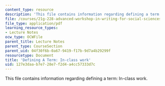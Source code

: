 ```yaml
---
content_type: resource
description: 'This file contains information regarding defining a term: In-class work.'
file: /courses/21g-228-advanced-workshop-in-writing-for-social-sciences-and-architecture-els-spring-2007/127e3daab7e728e7f2d4a4cc57333d7c_MIT21G.228S07_definingATer.pdf
file_type: application/pdf
learning_resource_types:
- Lecture Notes
ocw_type: OCWFile
parent_title: Lecture Notes
parent_type: CourseSection
parent_uid: 04f30f6b-0a67-9419-f17b-9d7a4b29299f
resourcetype: Document
title: 'Defining A Term: In-class work'
uid: 127e3daa-b7e7-28e7-f2d4-a4cc57333d7c
---
```

This file contains information regarding defining a term: In-class work.

